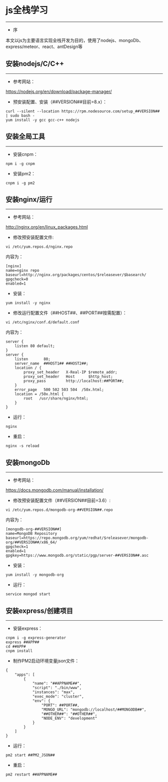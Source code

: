 # js全栈学习
--------

* 序

本文以js为主要语言实现全栈开发为目的，使用了nodejs、mongoDb、express/meteor、react、antDesign等


## 安装nodejs/C/C++
--------

* 参考网站：

https://nodejs.org/en/download/package-manager/
* 预安装配置、安装（##VERSION##目前=8.x）：
```
curl --silent --location https://rpm.nodesource.com/setup_##VERSION## | sudo bash -
yum install -y gcc gcc-c++ nodejs
```


## 安装全局工具
--------

* 安装cnpm：
```
npm i -g cnpm
```
* 安装pm2：
```
cnpm i -g pm2 
```


## 安装nginx/运行
--------

* 参考网站：

http://nginx.org/en/linux_packages.html
* 修改预安装配置文件:
```
vi /etc/yum.repos.d/nginx.repo
```
内容为：
```
[nginx]
name=nginx repo
baseurl=http://nginx.org/packages/centos/$releasever/$basearch/
gpgcheck=0
enabled=1
```
* 安装：
```
yum install -y nginx
```
* 修改运行配置文件（##HOST##、##PORT##按需配置）：
```
vi /etc/nginx/conf.d/default.conf
```
内容为：
```
server {
    listen 80 default;
}
server {
    listen       80;
    server_name  ##HOST1## ##HOST2##;
    location / {
        proxy_set_header   X-Real-IP $remote_addr;
        proxy_set_header   Host      $http_host;
        proxy_pass         http://localhost:##PORT##;
    }
    error_page   500 502 503 504  /50x.html;
    location = /50x.html {
        root   /usr/share/nginx/html;
    }
}
```
* 运行：
```
nginx
```
* 重启：
```
nginx -s reload
```


## 安装mongoDb
--------

* 参考网站：

https://docs.mongodb.com/manual/installation/
* 修改预安装配置文件（##VERSION##目前=3.6）:
```
vi /etc/yum.repos.d/mongodb-org-##VERSION##.repo
```
内容为：
```
[mongodb-org-##VERSION##]
name=MongoDB Repository
baseurl=https://repo.mongodb.org/yum/redhat/$releasever/mongodb-org/##VERSION##/x86_64/
gpgcheck=1
enabled=1
gpgkey=https://www.mongodb.org/static/pgp/server-##VERSION##.asc
```
* 安装：
```
yum install -y mongodb-org
```
* 运行：
```
service mongod start
```


## 安装express/创建项目
--------

* 安装express：
```
cnpm i -g express-generator
express ##APP##
cd ##APP#
cnpm install
```
* 制作PM2启动环境变量json文件：
```
{
    "apps": [
        {
            "name": "##APPNAME##",
            "script": "./bin/www",
            "instances": "max",
            "exec_mode": "cluster",
            "env": {
                "PORT": ##PORT##,
                "MONGO_URL": "mongodb://localhost/##MONGODB##",
                "##OTHER##": "##OTHER##",
                "NODE_ENV": "development"
            }
        }
    ]
}
```
* 运行：
```
pm2 start ##PM2_JSON##
```
* 重启：
```
pm2 restart ##APPNAME##
```
